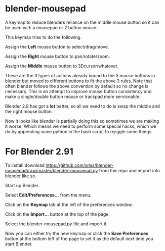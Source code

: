# blender-mousepad

A keymap to reduce blenders reliance on the middle mouse button so it 
can be used with a mousepad or 2 button mouse.

This keymap tries to do the following.

Assign the **Left** mouse button to select/drag/move.

Assign the **Right** mouse button to pan/rotate/zoom.

Assign the **Middle** mouse button to 3Dcursor/whatever.

These are the 3 types of actions already bound to the 3 mouse buttons 
in blender but moved to different buttons to fit the above 3 rules. 
Note that often blender follows the above convention by default so no 
change is necessary. This is an attempt to improve mouse button 
consistency and make a single/double button mouse or trackpad more 
serviceable.

Blender 2.8 has got a **lot** better, so all we need to do is swap the middle
and the right mouse button.

Now it looks like blender is partially doing this so sometimes we are making it 
worse. Which means we need to perform some special hacks, which we do by 
appending some python in the bash script to rejiggle some things.


# For Blender 2.91

To install download 
https://github.com/xriss/blender-mousepad/raw/master/blender-mousepad.py 
from this repo and import into blender like so.

Start up Blender.

Select **Edit/Preferences...** from the menu.

Click on the **Keymap** tab at the left of the preferences window.

Click on the **Import...** button at the top of the page.

Select the blender-mousepad.py file and import it.

Now you can either try the new keymap or click the **Save Preferences**
button at the bottom left of the page to set it as the default 
next time you start Blender.
